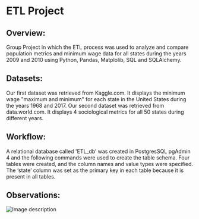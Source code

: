 # ETL Project

## Overview:
Group Project in which the ETL process was used to analyze and compare population metrics and minimum wage data for all states during the years 2009 and 2010 using Python, Pandas, Matplolib, SQL and SQLAlchemy.


## Datasets:
Our first dataset was retrieved from Kaggle.com. It displays the minimum wage "maximum and minimum" for each state in the United States during the years 1968 and 2017.
Our second dataset was retrieved from data.world.com. It displays 4 sociological metrics for all 50 states during different years. 



## Workflow:

A relational database called 'ETL_db’ was created in PostgresSQL pgAdmin 4 and the following commands were used to create the table schema. Four tables were created, and the column names and value types were specified. The ‘state’ column was set as the primary key in each table because it is present in all tables.



## Observations:

![Image description](images/TumorResponse.png)